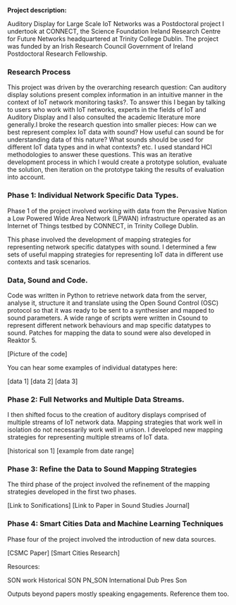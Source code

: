 **Project description:**

Auditory Display for Large Scale IoT Networks was a Postdoctoral project I undertook at CONNECT, the Science Foundation Ireland Research Centre for Future Networks headquartered at Trinity College Dublin. The project was funded by an Irish Research Council Government of Ireland Postdoctoral Research Fellowship.

### Research Process

This project was driven by the overarching research question: Can auditory display solutions present complex information in an intuitive manner in the context of IoT network monitoring tasks?. To answer this I began by talking to users who work with IoT networks, experts in the fields of IoT and Auditory Display and I also consulted the academic literature more generally.I broke the research question into smaller pieces: How can we best represent complex IoT data with sound? How useful can sound be for understanding data of this nature? What sounds should be used for different IoT data types and in what contexts? etc.
I used standard HCI methodologies to answer these questions. This was an iterative development process in which I would create a prototype solution, evaluate the solution, then iteration on the prototype taking the results of evaluation into account.

### Phase 1: Individual Network Specific Data Types.

Phase 1 of the project involved working with data from the Pervasive Nation a Low Powered Wide Area Network (LPWAN) infrastructure operated as an Internet of Things testbed by CONNECT, in Trinity College Dublin.

This phase involved the development of mapping strategies for representing network specific datatypes with sound. I determined a few sets of useful mapping strategies for representing IoT data in different use contexts and task scenarios.

### Data, Sound and Code.

Code was written in Python to retrieve network data from the server, analyse it, structure it and translate using the Open Sound Control (OSC) protocol so that it was ready to be sent to a synthesiser and mapped to sound parameters.
A wide range of scripts were written in Csound to represent different network behaviours and map specific datatypes to sound. Patches for mapping the data to sound were also developed in Reaktor 5.

[Picture of the code]

You can hear some examples of individual datatypes here:

[data 1]
[data 2]
[data 3]

### Phase 2: Full Networks and Multiple Data Streams.

I then shifted focus to the creation of auditory displays comprised of multiple streams of IoT network data. Mapping strategies that work well in isolation do not necessarily work well in unison. I developed new mapping strategies for representing multiple streams of IoT data.

[historical son 1]
[example from date range]

### Phase 3: Refine the Data to Sound Mapping Strategies

The third phase of the project involved the refinement of the mapping strategies developed in the first two phases.

[Link to Sonifications]
[Link to Paper in Sound Studies Journal]

### Phase 4: Smart Cities Data and Machine Learning Techniques

Phase four of the project involved the introduction of new data sources.

[CSMC Paper]
[Smart Cities Research]



Resources:

SON work
Historical SON
PN_SON
International Dub  Pres Son

Outputs beyond papers mostly speaking engagements.
Reference them too. 
